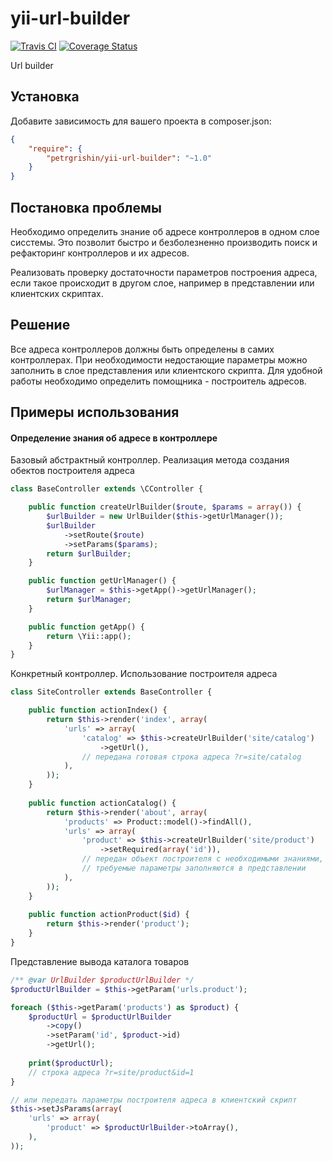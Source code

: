 yii-url-builder
===============
[![Travis CI](https://travis-ci.org/petrgrishin/yii-url-builder.png "Travis CI")](https://travis-ci.org/petrgrishin/yii-url-builder)
[![Coverage Status](https://coveralls.io/repos/petrgrishin/yii-url-builder/badge.png?branch=master)](https://coveralls.io/r/petrgrishin/yii-url-builder?branch=master)

Url builder

Установка
------------
Добавите зависимость для вашего проекта в composer.json:
```json
{
    "require": {
        "petrgrishin/yii-url-builder": "~1.0"
    }
}
```

Постановка проблемы
------------
Необходимо определить знание об адресе контроллеров в одном слое сисстемы. Это позволит быстро и безболезненно производить поиск и рефакторинг контроллеров и их адресов.

Реализовать проверку достаточности параметров построения адреса, если такое происходит в другом слое, например в представлении или клиентских скриптах.

Решение
------------
Все адреса контроллеров должны быть определены в самих контроллерах. При необходимости недостающие параметры можно заполнить в слое представления или клиентского скрипта. Для удобной работы необходимо определить помощника - построитель адресов.

Примеры использования
------------
#### Определение знания об адресе в контроллере
Базовый абстрактный контроллер. Реализация метода создания обектов построителя адреса 
```php
class BaseController extends \CController {

    public function createUrlBuilder($route, $params = array()) {
        $urlBuilder = new UrlBuilder($this->getUrlManager());
        $urlBuilder
            ->setRoute($route)
            ->setParams($params);
        return $urlBuilder;
    }

    public function getUrlManager() {
        $urlManager = $this->getApp()->getUrlManager();
        return $urlManager;
    }

    public function getApp() {
        return \Yii::app();
    }
}
```

Конкретный контроллер. Использование построителя адреса
```php
class SiteController extends BaseController {

    public function actionIndex() {
        return $this->render('index', array(
            'urls' => array(
                'catalog' => $this->createUrlBuilder('site/catalog')
                    ->getUrl(),
                // передана готовая строка адреса ?r=site/catalog
            ),
        ));
    }
    
    public function actionCatalog() {
        return $this->render('about', array(
            'products' => Product::model()->findAll(),
            'urls' => array(
                'product' => $this->createUrlBuilder('site/product')
                    ->setRequired(array('id')),
                // передан объект построителя с необходимыми знаниями,
                // требуемые параметры заполняются в представлении
            ),
        ));
    }
    
    public function actionProduct($id) {
        return $this->render('product');
    }
}
```

Представление вывода каталога товаров
```php
/** @var UrlBuilder $productUrlBuilder */
$productUrlBuilder = $this->getParam('urls.product');

foreach ($this->getParam('products') as $product) {
    $productUrl = $productUrlBuilder
        ->copy()
        ->setParam('id', $product->id)
        ->getUrl();
        
    print($productUrl);
    // строка адреса ?r=site/product&id=1
}

// или передать параметры построителя адреса в клиентский скрипт
$this->setJsParams(array(
    'urls' => array(
        'product' => $productUrlBuilder->toArray(),
    ),
));
```



